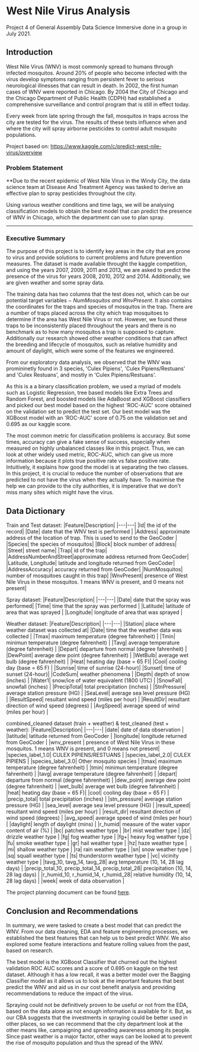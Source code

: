 # West Nile Virus Analysis

Project 4 of General Assembly Data Science Immersive done in a group in July 2021.

## Introduction

West Nile Virus (WNV) is most commonly spread to humans through infected mosquitos. Around 20% of people who become infected with the virus develop symptoms ranging from persistent fever to serious neurological illnesses that can result in death. In 2002, the first human cases of WNV were reported in Chicago. By 2004 the City of Chicago and the Chicago Department of Public Health (CDPH) had established a comprehensive surveillance and control program that is still in effect today.

Every week from late spring through the fall, mosquitos in traps across the city are tested for the virus. The results of these tests influence when and where the city will spray airborne pesticides to control adult mosquito populations.

Project based on: https://www.kaggle.com/c/predict-west-nile-virus/overview


### Problem Statement

**Due to the recent epidemic of West Nile Virus in the Windy City, the data science team at Disease And Treatment Agency was tasked to derive an effective plan to spray pesticides throughout the city.

Using various weather conditions and time lags, we will be analysing classification models to obtain the best model that can predict the presence of WNV in Chicago, which the department can use to plan spray.

---

### Executive Summary

The purpose of this project is to identify key areas in the city that are prone to virus and provide solutions to current problems and future prevention measures. The dataset is made available throught the kaggle competition, and using the years 2007, 2009, 2011 and 2013, we are asked to predict the presence of the virus for years 2008, 2010, 2012 and 2014. Additionally, we are given weather and some spray data.

The training data has two columns that the test does not, which can be our potential target variables $-$ _NumMosquitos and WnvPresent_. It also contains the coordinates for the traps and species of mosquitos in the trap. There are a number of traps placed across the city which trap mosquitoes to determine if the area has West Nile Virus or not. However, we found these traps to be inconsistently placed throughout the years and there is no benchmark as to how many mosquitos a trap is supposed to capture. Additionally our research showed other weather conditions that can affect the breeding and lifecycle of mosquitos, such as relative humidity and amount of daylight, which were some of the features we engineered.

From our exploratory data analysis, we observed that the WNV was promininetly found in 3 species, 'Culex Pipiens', 'Culex Pipiens/Restuans' and 'Culex Restuans', and mostly in 'Culex Pipiens/Restuans'.

As this is a a binary classification problem, we used a myriad of models such as Logistic Regression, tree based models like Extra Trees and Random Forest, and boosted models like AdaBoost and XGBoost classifiers and picked our best model based on the highest 'ROC-AUC' score obtained on the validation set to predict the test set. Our best model was the XGBoost model with an 'ROC-AUC' score of 0.75 on the validation set and 0.695 as our kaggle score.

The most common metric for classification problems is accuracy. But some times, accuracy can give a fake sense of success, especially when measured on highly unbalanced classes like in this project. Thus, we can look at other widely used metric, ROC-AUC, which can give us more information because it plots true positive rate vs false positive rate. Intuitively, it explains how good the model is at separating the two classes. In this project, it is crucial to reduce the number of observations that are predicted to not have the virus when they actually have. To maximise the help we can provide to the city authorities, it is imperative that we don't miss many sites which might have the virus.

## Data Dictionary

Train and Test dataset:
|Feature|Description|
|---|---|
|Id| the id of the record|
|Date| date that the WNV test is performed |
|Address| approximate address of the location of trap. This is used to send to the GeoCoder |
|Species| the species of mosquitos|
|Block| block number of address|
|Street| street name|
|Trap| id of the trap|
|AddressNumberAndStreet|approximate address returned from GeoCoder|
|Latitude, Longitude| latitude and longitude returned from GeoCoder|
|AddressAccuracy| accuracy returned from GeoCoder|
|NumMosquitos| number of mosquitoes caught in this trap|
|WnvPresent| presence of West Nile Virus in these mosquitos. 1 means WNV is present, and 0 means not present|

Spray dataset:
|Feature|Description|
|---|---|
|Date| date that the spray was performed|
|Time| time that the spray was performed |
|Latitude| latitude of area that was sprayed |
|Longitude| longitude of area that was sprayed |

Weather dataset:
|Feature|Description|
|---|---|
|Station| place where weather dataset was collected at|
|Date| time that the weather data was collected |
|Tmax| maximum temperature (degree fahrenheit) |
|Tmin| minimun temperature (degree fahrenheit) |
|Tavg| average temperature (degree fahrenheit) |
|Depart| departure from normal (degree fahrenheit) |
|DewPoint| average dew point (degree fahrenheit) |
|WetBulb| average wet bulb (degree fahrenheit) |
|Heat| heating day (base = 65 F)|
|Cool| cooling day (base = 65 F) |
|Sunrise| time of sunrise (24-hour)|
|Sunset| time of sunset (24-hour)|
|CodeSum| weather phenomena |
|Depth| depth of snow (inches) |
|Water1| snow/ice of water equivalent (1800 UTC) |
|SnowFall| snowfall (inches) |
|PrecipTotal| total precipitation (inches) |
|StnPressure| average station pressure (HG) |
|SeaLevel| average sea level pressure (HG) |
|ResultSpeed| resultant wind speed (miles per hour) |
|ResultDir| resultant direction of wind speed (degrees) |
|AvgSpeed| average speed of wind (miles per hour) |


combined_cleaned dataset (train + weather) & test_cleaned (test + weather):
|Feature|Description|
|---|---|
|date| date of data observation |
|latitude| latitude returned from GeoCoder |
|longitude| longitude returned from GeoCoder |
|wnv_present | presence of West Nile Virus in these mosquitos. 1 means WNV is present, and 0 means not present|
|species_label_1.0| CULEX PIPIENS/RESTUANS |
|species_label_2.0| CULEX PIPIENS |
|species_label_3.0| Other mosquito species |
|tmax| maximum temperature (degree fahrenheit) |
|tmin| minimun temperature (degree fahrenheit) |
|tavg| average temperature (degree fahrenheit) |
|depart| departure from normal (degree fahrenheit) |
|dew_point| average dew point (degree fahrenheit) |
|wet_bulb| average wet bulb (degree fahrenheit) |
|heat| heating day (base = 65 F)|
|cool| cooling day (base = 65 F) |
|precip_total| total precipitation (inches) |
|stn_pressure| average station pressure (HG) |
|sea_level| average sea level pressure (HG) |
|result_speed| resultant wind speed (miles per hour) |
|result_dir| resultant direction of wind speed (degrees) |
|avg_speed| average speed of wind (miles per hour) |
|daylight| length of daylight (mins) |
|r_humid| measure of the water vapor content of air (%) |
|bc| patches weather type |
|br| mist weather type |
|dz| drizzle weather type |
|fg| fog weather type |
|fg+| heavy fog weather type |
|fu| smoke weather type |
|gr| hail weather type |
|hz| haze weather type |
|mi| shallow weather type |
|ra| rain weather type |
|sn| snow weather type |
|sq| squall weather type |
|ts| thunderstorm weather type |
|vc| vicinity weather type |
|tavg_10, tavg_14, tavg_28| avg temperature (10, 14, 28 lag days) |
|precip_total_10, precip_total_14, precip_total_28| precipitation (10, 14, 28 lag days) |
|r_humid_10, r_humid_14, r_humid_28| relative humidity (10, 14, 28 lag days) |
|week| week of data observation |


The project planning document can be found [here](https://docs.google.com/spreadsheets/d/1r5826I6BlhGzuFMtSM7oJ68pLHUEUJlhdhEZntUghWI/edit#gid=1386834576).

## Conclusion and Recommendations

In summary, we were tasked to create a best model that can predict the WNV. From our data cleaning, EDA and feature engineering processes, we established the best features that can help us to best predict WNV. We also explored some feature interactions and feature rolling values from the past, based on research.

The best model is the XGBoost Classifier that churned out the highest validation ROC AUC scores and a score of 0.695 on kaggle on the test dataset. Although it has a low recall, it was a better model over the Bagging Classifier model as it allows us to look at the important features that best predict the WNV and aid us in our cost benefit analysis and providing recommendations to reduce the impact of the virus.

Spraying could not be definitively proven to be useful or not from the EDA, based on the data alone as not enough information is available for it. But, as our CBA suggests that the investments in spraying could be better used in other places, so we can recommend that the city department look at the other means like, campaigning and spreading awareness among its people. Since past weather is a major factor, other ways can be looked at to prevent the rise of mosquito population and thus the spread of the WNV.
